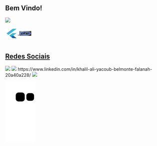 ## Bem Vindo!

 <div>
   <a href="https://github.com/KhalilFalanah">
   <img height="180em" src="https://github-readme-stats.vercel.app/api/top-langs/?username=KhalilFalanah&layout=compact&langs_count=6&theme=tokyonight"/>

</div>
<div style="display: inline_block"><br>
  <img align="center" alt="CSS" height="30" width="40" src="https://raw.githubusercontent.com/devicons/devicon/master/icons/flutter/flutter-original.svg">
  <img align="center" alt="Js" height="30" width="40" src="https://raw.githubusercontent.com/devicons/devicon/master/icons/php/php-original.svg">
</div>
 
 <br>
 
  ## Redes Sociais
 
<div> 
  <img src="https://img.shields.io/badge/Discord-7289DA?style=for-the-badge&logo=discord&logoColor=white" target="_blank"></a> 
  <img src="https://img.shields.io/badge/-Gmail-%23333?style=for-the-badge&logo=gmail&logoColor=white" target="_blank"></a>
  <a>https://www.linkedin.com/in/khalil-ali-yacoub-belmonte-falanah-20a40a228/</a>
  <img src="https://img.shields.io/badge/-LinkedIn-%230077B5?style=for-the-badge&logo=linkedin&logoColor=white" target="_blank">
 
  ![Snake animation](https://github.com/KhalilFalanah/KhalilFalanah/blob/output/github-contribution-grid-snake.svg)

</div>
